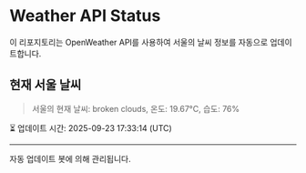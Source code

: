 
# Weather API Status

이 리포지토리는 OpenWeather API를 사용하여 서울의 날씨 정보를 자동으로 업데이트합니다.

## 현재 서울 날씨
> 서울의 현재 날씨: broken clouds, 온도: 19.67°C, 습도: 76%

⏳ 업데이트 시간: 2025-09-23 17:33:14 (UTC)

---
자동 업데이트 봇에 의해 관리됩니다.
